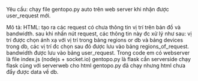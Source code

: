 Yêu cầu:
chạy file gentopo.py auto trên web server khi nhận được user_request mới.

Mô tả:
HTML: tạo ra các request có chưa thông tin vị trí trên bản đồ và bandwidth.
sau khi nhấn nút request, các thông tin này đc xử lý như sau:
vị trí được chọn ánh xạ với vị trí trong bảng regions or db và bảng devices trong db, các vị trí đc chọn sau đó được lưu vào bảng regions_of_request. bandwidth được lưu vào bảng user_request.
Trong code em có webserver là file index.js (nodejs + socket.io)
gentopo.py là flask
cần serverside chạy flask cùng với serverweb cho html
gentopo.py đã chạy nhưng html chưa đẩy được data về db.